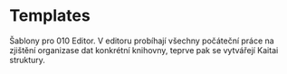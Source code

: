 # Templates

Šablony pro 010 Editor. V editoru probíhají všechny počáteční práce na zjištění organizase dat konkrétní knihovny, teprve pak se vytvářejí Kaitai struktury.
